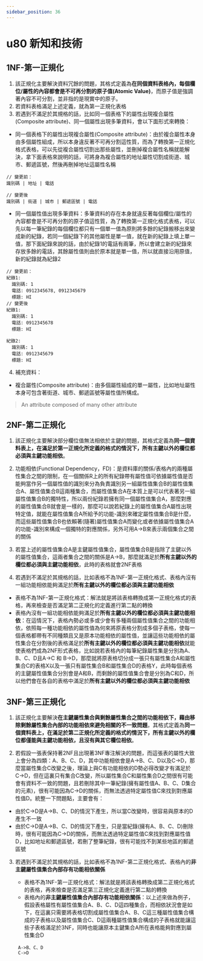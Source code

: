 ```yaml
---
sidebar_position: 36
---
```


# u80 新知和技術 


## 1NF-第一正規化
1. 該正規化主要解決資料冗餘的問題，其格式定義為**在同個資料表格內，每個欄位/屬性的內容都會是不可再分割的原子值(Atomic Value)**，而原子值是強調著內容不可分割，並非指的是現實中的原子。
2. 若資料表格滿足上述定義，就為第一正規化表格
3. 若遇到不滿足於其規格的話，比如同一個表格下的屬性出現複合屬性(Composite attribute)、同一個屬性出現多筆資料，會以下面形式來轉換：
  - 同一個表格下的屬性出現複合屬性(Composite attribute)：由於複合屬性本身由多個屬性組成，所以本身違反著不可再分割這性質，而為了轉換第一正規化格式表格，可以先從複合屬性切割出那些屬性，並刪掉複合屬性名稱就能解決，拿下面表格來說明的話，可將身為複合屬性的地址屬性切割成街道、城市、郵遞區號，然後再刪掉地址這屬性名稱
  ```
  // 變更前：
  識別碼 | 地址 | 電話

  // 變更後
  識別碼 | 街道 | 城市 | 郵遞區號 | 電話
  ```
  - 同一個屬性值出現多筆資料：多筆資料的存在本身就違反著每個欄位/屬性的內容都會是不可再分割的原子值這性質，為了轉換第一正規化格式表格，可以先以每一筆紀錄的每個欄位都只有一個單一值為原則將多餘的紀錄搬移出來變成新的紀錄，若同一個紀錄下的其他屬性是單一值，就在新的紀錄上填上單一值，那下面紀錄來說的話，由於紀錄1的電話有兩筆，所以會建立新的紀錄來存放多餘的電話，其餘屬性值則由於原本就是單一值，所以就直接沿用原值，新的紀錄就為紀錄2
  ```
  // 變更前：
  紀錄1:
    識別碼: 1
    電話: 0912345678, 0912345679
    標題: HI
  // 變更後
  紀錄1:
    識別碼: 1
    電話: 0912345678
    標題: HI
  
  紀錄2:
    識別碼: 1
    電話: 0912345679
    標題: HI
  ```
4. 補充資料：
  - 複合屬性(Composite attribute)：由多個屬性組成的單一屬性，比如地址屬性本身可包含著街道、城市、郵遞區號等屬性值所構成。
  > An attribute composed of many other attribute



## 2NF-第二正規化
1. 該正規化主要解決部分欄位值無法相依於主鍵的問題，其格式定義為**同一個資料表上，在滿足於第一正規化所定義的格式的情況下，所有主鍵以外的欄位都必須與主鍵功能相依**。
2. 功能相依(Functional Dependency，FD)：是資料庫的關係/表格內的兩種屬性集合之間的限制，在一個關係R上的所有紀錄帶有屬性值可依據屬性值是否能夠當作另一個屬性值的識別來分為負責識別另一組屬性值集合B的屬性值集合A、屬性值集合B這兩種集合，而屬性值集合A在本質上是可以代表著另一組屬性值集合B的獨特性，所以兩份紀錄若擁有同一個屬性值集合A，那麼對應的屬性值集合B就會是一樣的，那麼可以說若紀錄上的屬性值集合A屬性出現特定值，就能在屬性值集合A所給予的功能-識別來確定屬性值集合B是什麼，而這些屬性值集合B也依賴著(隨著)屬性值集合A而變化或者依據屬性值集合A的功能-識別來構成一個獨特的對應關係，另外可用A->B來表示兩個集合之間的關係

3. 若當上述的屬性值集合A是主鍵屬性值集合，屬性值集合B是指除了主鍵以外的屬性值集合，這兩者集合之間的關係是A->B，那麼就滿足於**所有主鍵以外的欄位都必須與主鍵功能相依**，此時的表格就會2NF表格


4. 若遇到不滿足於其規格的話，比如表格不為1NF-第一正規化格式、表格內沒有一組功能相依能夠滿足於**所有主鍵以外的欄位都必須與主鍵功能相依**
  - 表格不為1NF-第一正規化格式：解法就是將該表格轉換成第一正規化格式的表格，再來檢查是否滿足第二正規化的定義進行第二點的轉換
  - 表格內沒有一組功能相依能夠滿足於**所有主鍵以外的欄位都必須與主鍵功能相依**：在這情況下，表格內勢必或多或少會有多種兩個屬性值集合之間的功能相依，依照每一種功能相依的屬性值為何來將原表格分割成多個子表格，使每一個表格都帶有不同種類且又是原本功能相依的屬性值，並讓這些功能相依的屬性集合在分割後的表格滿足於**所有主鍵以外的欄位都必須與主鍵功能相依**就能使表格們成為2NF形式表格，比如說若表格內的每筆紀錄屬性集是分別為A、B、C、D且A->C 和 B->D，那麼就將原表格切分成一張只有屬性集合A和屬性集合C的表格X以及一張只有屬性集合B和屬性集合D的表格Y，此時每個表格的主鍵屬性值集合分別會是A和B，而剩餘的屬性值集合會是分別為C和D，所以他們會在各自的表格中滿足於**所有主鍵以外的欄位都必須與主鍵功能相依**



## 3NF-第三正規化
1. 該正規化主要解決**在主鍵屬性集合與剩餘屬性集合之間的功能相依下，藉由移除剩餘屬性集合內部的功能相依來避免相關的不一致問題**，其格式定義為**同一個資料表上，在滿足於第二正規化所定義的格式的情況下，所有主鍵以外的欄位都僅能與主鍵功能相依，且沒有與其它欄位相依**。

2. 若假設一張表保持著2NF且出現著3NF專注解決的問題，而這張表的屬性大致上會分為四類：A、B、C、D，其中功能相依會是A->B、C、D以及C->D，那麼當屬性集合C改變之後，理論上與C有功能相依的D勢必得改變才有滿足於C->D，但在這裏只有集合C改變，所以屬性集合C和屬性集合D之間很有可能會有資料不一致的問題，且若刪除其中一筆紀錄(擁有屬性值A、B、C、D集合的元素)，很有可能因為C->D的關係，而無法透過特定屬性值C來找到對應屬性值D。統整一下問題點，主要會有：
  - 由於C->D是A->B、C、D的情況下產生，所以當C改變時，很容易與原本的D產生不一致
  - 由於C->D是A->B、C、D的情況下產生，只是當紀錄(擁有A、B、C、D)刪除時，很有可能因為C->D的關係，而無法透過特定屬性值C來找到對應屬性值D，比如地址和郵遞區號，若刪了整筆紀錄，很有可能找不到某些地區的郵遞區號
3. 若遇到不滿足於其規格的話，比如表格不為1NF-第二正規化格式、表格內的**非主鍵屬性值集合內部存有功能相依關係**
   - 表格不為1NF-第一正規化格式：解法就是將該表格轉換成第二正規化格式的表格，再來檢查是否滿足第三正規化定義進行第二點的轉換
   - 表格內的**非主鍵屬性值集合內部存有功能相依關係**：以上述來做為例子，假設表格屬性有屬性值集合A、B、C、D這四種集合，而相依狀況會是如下，在這裏只需要將表格切割成屬性值集合A、B、C這三種屬性值集合構成的子表格以及屬性值集合C、D這兩種屬性值集合構成的子表格就能讓這些子表格滿足於3NF，同時也能讓原本主鍵集合A所在表格能夠對應到屬性集合D

   ```
    A->B、C、D
    C->D
   ```
